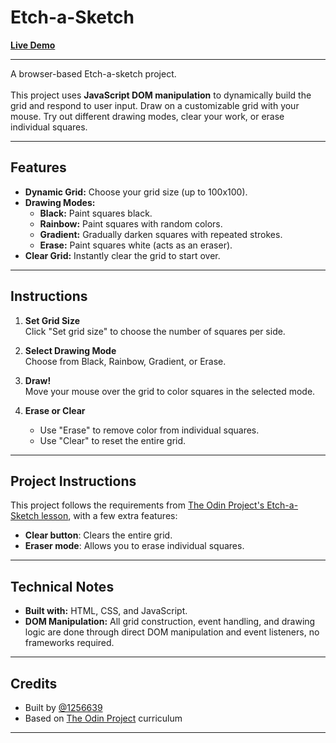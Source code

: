 # Etch-a-Sketch

[**Live Demo**](http://1256639.github.io/etch-a-sketch)

---

A browser-based Etch-a-sketch project.<br><br>
This project uses **JavaScript DOM manipulation** to dynamically build the grid and respond to user input. Draw on a customizable grid with your mouse. Try out different drawing modes, clear your work, or erase individual squares.

---

## Features

- **Dynamic Grid:** Choose your grid size (up to 100x100).
- **Drawing Modes:**
  - **Black:** Paint squares black.
  - **Rainbow:** Paint squares with random colors.
  - **Gradient:** Gradually darken squares with repeated strokes.
  - **Erase:** Paint squares white (acts as an eraser).
- **Clear Grid:** Instantly clear the grid to start over.

---

## Instructions

1. **Set Grid Size**  
   Click "Set grid size" to choose the number of squares per side.

2. **Select Drawing Mode**  
   Choose from Black, Rainbow, Gradient, or Erase.

3. **Draw!**  
   Move your mouse over the grid to color squares in the selected mode.

4. **Erase or Clear**  
   - Use "Erase" to remove color from individual squares.
   - Use "Clear" to reset the entire grid.

---

## Project Instructions

This project follows the requirements from [The Odin Project's Etch-a-Sketch lesson](https://www.theodinproject.com/lessons/foundations-etch-a-sketch), with a few extra features:

- **Clear button**: Clears the entire grid.
- **Eraser mode**: Allows you to erase individual squares.

---

## Technical Notes

- **Built with:** HTML, CSS, and JavaScript.
- **DOM Manipulation:** All grid construction, event handling, and drawing logic are done through direct DOM manipulation and event listeners, no frameworks required.

---

## Credits

- Built by [@1256639](https://github.com/1256639)
- Based on [The Odin Project](https://www.theodinproject.com/) curriculum

---
